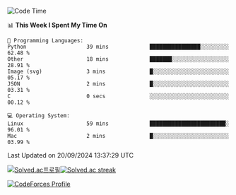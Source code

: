
<!--START_SECTION:waka-->
![Code Time](http://img.shields.io/badge/Code%20Time-3%2C648%20hrs%208%20mins-blue)

📊 **This Week I Spent My Time On** 

```text
💬 Programming Languages: 
Python                   39 mins             ████████████████░░░░░░░░░   62.48 % 
Other                    18 mins             ███████░░░░░░░░░░░░░░░░░░   28.91 % 
Image (svg)              3 mins              █░░░░░░░░░░░░░░░░░░░░░░░░   05.17 % 
JSON                     2 mins              █░░░░░░░░░░░░░░░░░░░░░░░░   03.31 % 
C                        0 secs              ░░░░░░░░░░░░░░░░░░░░░░░░░   00.12 % 

💻 Operating System: 
Linux                    59 mins             ████████████████████████░   96.01 % 
Mac                      2 mins              █░░░░░░░░░░░░░░░░░░░░░░░░   03.99 % 
```


 Last Updated on 20/09/2024 13:37:29 UTC
<!--END_SECTION:waka-->


[![Solved.ac프로필](http://mazassumnida.wtf/api/generate_badge?boj=hckim96)](https://solved.ac/hckim96)[![Solved.ac streak](http://mazandi.herokuapp.com/api?handle=hckim96&theme=dark)](https://solved.ac/hckim96)


[![CodeForces Profile](https://cf.leed.at?id=hckim96)](https://codeforces.com/profile/hckim96)

